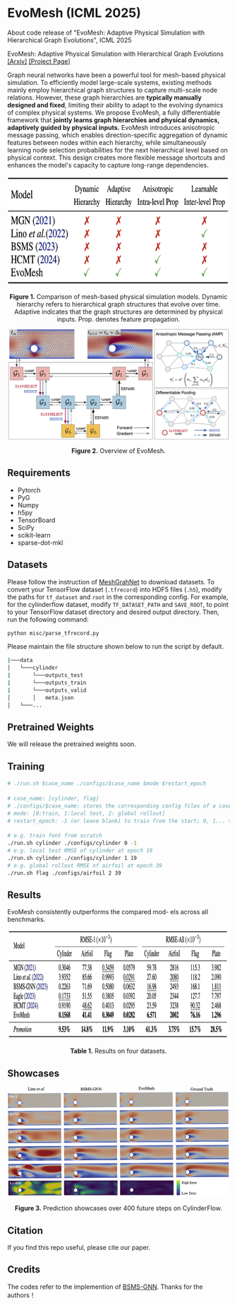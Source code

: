 # EvoMesh (ICML 2025)
About code release of "EvoMesh: Adaptive Physical Simulation with Hierarchical Graph Evolutions", ICML 2025

EvoMesh: Adaptive Physical Simulation with Hierarchical Graph Evolutions [[Arxiv]](https://arxiv.org/abs/2410.03779) [[Project Page]](https://hbell99.github.io/evo-mesh/)

Graph neural networks have been a powerful tool for mesh-based physical simulation. To efficiently model large-scale systems, existing methods mainly employ hierarchical graph structures to capture multi-scale node relations. However, these graph hierarchies are **typically manually designed and fixed**, limiting their ability to adapt to the evolving dynamics of complex physical systems. We propose EvoMesh, a fully differentiable framework that **jointly learns graph hierarchies and physical dynamics, adaptively guided by physical inputs.** EvoMesh introduces anisotropic message passing, which enables direction-specific aggregation of dynamic features between nodes within each hierarchy, while simultaneously learning node selection probabilities for the next hierarchical level based on physical context. This design creates more flexible message shortcuts and enhances the model's capacity to capture long-range dependencies. 

<p align="center">
<img src=".\pic\comparison.png" height = "250" alt="" align=center />
<br><br>
<b>Figure 1.</b> Comparison of mesh-based physical simulation models. Dynamic hierarchy refers to hierarchical graph structures that evolve over time. Adaptive indicates that the graph structures are determined by physical inputs. Prop. denotes feature propagation.
</p>


<p align="center">
<img src=".\pic\EvoMesh.png" height = "250" alt="" align=center />
<br><br>
<b>Figure 2.</b> Overview of EvoMesh.
</p>

## Requirements

- Pytorch
- PyG
- Numpy
- h5py
- TensorBoard
- SciPy
- scikit-learn
- sparse-dot-mkl


## Datasets


Please follow the instruction of [MeshGrahNet](https://github.com/google-deepmind/deepmind-research/tree/master/meshgraphnets) to download datasets. To convert your TensorFlow dataset (`.tfrecord`) into HDF5 files (`.h5`), modify the paths for `tf_dataset` and `root` in the corresponding config. For example, for the cylinderflow dataset, modify `TF_DATASET_PATH` and `SAVE_ROOT`,  to point to your TensorFlow dataset directory and desired output directory. Then, run the following command:

```bash
python misc/parse_tfrecord.py
```

Please maintain the file structure shown below to run the script by default.

```sh
|───data
│   └───cylinder
|       └───outputs_test
|       └───outputs_train
|       └───outputs_valid
│       │   meta.json
│   └───...
```

## Pretrained Weights

We will release the pretrained weights soon.

## Training

```sh
# ./run.sh $case_name ./configs/$case_name $mode $restart_epoch

# case_name: [cylinder, flag]
# ./configs/$case_name: stores the corresponding config files of a case
# mode: [0:train, 1:local test, 2: global rollout]
# restart_epoch: -1 (or leave blank) to train from the start; 0, 1... to reload the stored ckpts of a certain frame

# e.g. train font from scratch
./run.sh cylinder ./configs/cylinder 0 -1
# e.g. local test RMSE of cylinder at epoch 19
./run.sh cylinder ./configs/cylinder 1 19
# e.g. global rollout RMSE of airfoil at epoch 39
./run.sh flag ./configs/airfoil 2 39
```


## Results

EvoMesh consistently outperforms the compared mod- els across all benchmarks.

<p align="center">
<img src=".\pic\results.png" height = "250" alt="" align=center />
<br><br>
<b>Table 1.</b> Results on four datasets.
</p>


## Showcases
<p align="center">
<img src=".\pic\showcase1.png" height = "250" alt="" align=center />
<br><br>
<b>Figure 3.</b> Prediction showcases over 400 future steps on CylinderFlow.
</p>



## Citation

If you find this repo useful, please cite our paper. 


## Credits

The codes refer to the implemention of [BSMS-GNN](https://github.com/Eydcao/BSMS-GNN). Thanks for the authors！